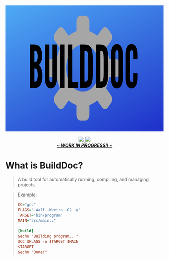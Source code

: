 <div align="center">
	<img src="./assets/builddoc-bg.png" width="700" height="400"></img>
	<p>
		<a href="https://github.com/itsamedood/BuildDoc/blob/main/LICENSE">
			<img src="https://img.shields.io/github/license/itsamedood/BuildDoc?color=blue&style=for-the-badge">
		</a>
		<a href="https://github.com/itsamedood/BuildDoc">
			<img src="https://img.shields.io/github/stars/itsamedood/BuildDoc?style=for-the-badge">
		</a>
		<br>
		<!-- Replace WIP with Download when complete. -->
		<a href="https://github.com/itsamedood/BuildDoc/releases"><b><i>~ WORK IN PROGRESS!! ~</i></b></a>
	</p>
</div>


# What is BuildDoc?
> A build tool for automatically running, compiling, and managing projects.

> Example:
> ```ini
> CC="gcc"
> FLAGS="-Wall -Wextra -O2 -g"
> TARGET="bin/program"
> MAIN="src/main.c"
>
> [build]
> &echo "Building program..."
> $CC $FLAGS -o $TARGET $MAIN
> $TARGET
> &echo "Done!"
> ```
